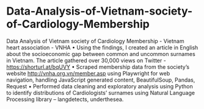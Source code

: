 # Data-Analysis-of-Vietnam-society-of-Cardiology-Membership
Data Analysis of Vietnam society of Cardiology Membership - Vietnam heart association - VNHA
•	Using the findings, I created an article in English about the socioeconomic gap between common and uncommon surnames in Vietnam. The article gathered over 30,000 views on Twitter - https://shorturl.at/bqUVY
•	Scraped membership data from the society’s website http://vnha.org.vn/member.asp using Playwright for web navigation, handling JavaScript generated content, BeautifulSoup, Pandas, Request
•	Performed data cleaning and exploratory analysis using Python to identify distributions of Cardiologists’ surnames using Natural Language Processing library – langdetects, underthesea. 
